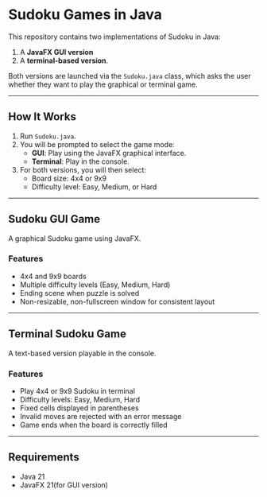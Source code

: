 # Sudoku Games in Java

This repository contains two implementations of Sudoku in Java: 
1. A **JavaFX GUI version** 
2. A **terminal-based version**. 

Both versions are launched via the `Sudoku.java` class, which asks the user whether they want to play the graphical or terminal game.

---

## How It Works

1. Run `Sudoku.java`.
2. You will be prompted to select the game mode:
   - **GUI**: Play using the JavaFX graphical interface.
   - **Terminal**: Play in the console.
3. For both versions, you will then select:
   - Board size: 4x4 or 9x9
   - Difficulty level: Easy, Medium, or Hard

---

## Sudoku GUI Game

A graphical Sudoku game using JavaFX.

### Features
- 4x4 and 9x9 boards
- Multiple difficulty levels (Easy, Medium, Hard)
- Ending scene when puzzle is solved
- Non-resizable, non-fullscreen window for consistent layout

---

## Terminal Sudoku Game

A text-based version playable in the console.

### Features
- Play 4x4 or 9x9 Sudoku in terminal
- Difficulty levels: Easy, Medium, Hard
- Fixed cells displayed in parentheses
- Invalid moves are rejected with an error message
- Game ends when the board is correctly filled

---

## Requirements
- Java 21
- JavaFX 21(for GUI version)